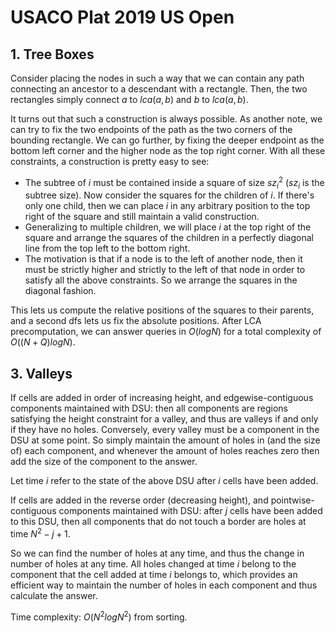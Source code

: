 # USACO Plat 2019 US Open

## 1. Tree Boxes
Consider placing the nodes in such a way that we can contain any path connecting an ancestor to a descendant with a rectangle. Then, the two rectangles simply connect $a$ to $lca(a,b)$ and $b$ to $lca(a,b)$.

It turns out that such a construction is always possible. As another note, we can try to fix the two endpoints of the path as the two corners of the bounding rectangle. We can go further, by fixing the deeper endpoint as the bottom left corner and the higher node as the top right corner. With all these constraints, a construction is pretty easy to see:
 - The subtree of $i$ must be contained inside a square of size $sz_i^2$ ($sz_i$ is the subtree size). Now consider the squares for the children of $i$. If there's only one child, then we can place $i$ in any arbitrary position to the top right of the square and still maintain a valid construction.
 - Generalizing to multiple children, we will place $i$ at the top right of the square and arrange the squares of the children in a perfectly diagonal line from the top left to the bottom right.
 - The motivation is that if a node is to the left of another node, then it must be strictly higher and strictly to the left of that node in order to satisfy all the above constraints. So we arrange the squares in the diagonal fashion.

This lets us compute the relative positions of the squares to their parents, and a second dfs lets us fix the absolute positions. After LCA precomputation, we can answer queries in $O(logN)$ for a total complexity of $O((N+Q)logN)$.

## 3. Valleys
If cells are added in order of increasing height, and edgewise-contiguous components maintained with DSU: then all components are regions satisfying the height constraint for a valley, and thus are valleys if and only if they have no holes. Conversely, every valley must be a component in the DSU at some point. So simply maintain the amount of holes in (and the size of) each component, and whenever the amount of holes reaches zero then add the size of the component to the answer.

Let time $i$ refer to the state of the above DSU after $i$ cells have been added.

If cells are added in the reverse order (decreasing height), and pointwise-contiguous components maintained with DSU: after $j$ cells have been added to this DSU, then all components that do not touch a border are holes at time $N^2-j+1$.

So we can find the number of holes at any time, and thus the change in number of holes at any time. All holes changed at time $i$ belong to the component that the cell added at time $i$ belongs to, which provides an efficient way to maintain the number of holes in each component and thus calculate the answer.

Time complexity: $O(N^2logN^2)$ from sorting.